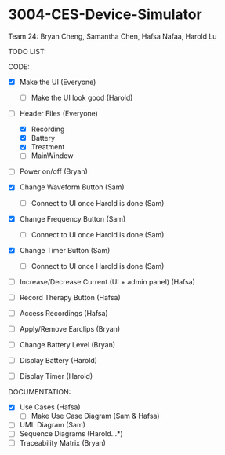 # 3004-CES-Device-Simulator

Team 24: Bryan Cheng, Samantha Chen, Hafsa Nafaa, Harold Lu

TODO LIST:

CODE:
- [x] Make the UI (Everyone)
  - [ ] Make the UI look good (Harold)
- [ ] Header Files (Everyone)
  - [x] Recording 
  - [x] Battery
  - [x] Treatment
  - [ ] MainWindow
- [ ] Power on/off (Bryan)
- [x] Change Waveform Button (Sam)
  - [ ] Connect to UI once Harold is done (Sam)
- [x] Change Frequency Button (Sam)
  - [ ] Connect to UI once Harold is done (Sam)
- [x] Change Timer Button (Sam)
  - [ ] Connect to UI once Harold is done (Sam)
- [ ] Increase/Decrease Current (UI + admin panel) (Hafsa)
- [ ] Record Therapy Button (Hafsa)
- [ ] Access Recordings (Hafsa)
- [ ] Apply/Remove Earclips (Bryan)
- [ ] Change Battery Level (Bryan)
- [ ] Display Battery (Harold)
- [ ] Display Timer (Harold)


DOCUMENTATION:
- [x] Use Cases (Hafsa)
  - [ ] Make Use Case Diagram (Sam & Hafsa)
- [ ] UML Diagram (Sam)
- [ ] Sequence Diagrams (Harold...*)
- [ ] Traceability Matrix (Bryan)
